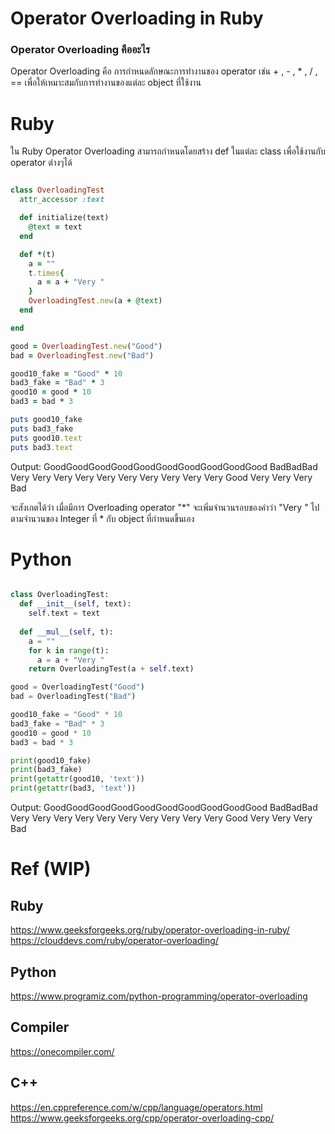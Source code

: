 # Operator Overloading in Ruby

### Operator Overloading คืออะไร

Operator Overloading คือ การกำหนดลักษณะการทำงานของ operator เช่น + , - , * , / , == เพื่อให้เหมาะสมกับการทำงานของแต่ละ object ที่ใช้งาน

# Ruby
ใน Ruby Operator Overloading สามารถกำหนดโดยสร้าง def ในแต่ละ class เพื่อใช้งานกับ operator ต่างๆได้

```ruby

class OverloadingTest
  attr_accessor :text

  def initialize(text)
    @text = text
  end

  def *(t)
    a = ""
    t.times{
      a = a + "Very "
    }
    OverloadingTest.new(a + @text)
  end

end

good = OverloadingTest.new("Good")
bad = OverloadingTest.new("Bad")

good10_fake = "Good" * 10
bad3_fake = "Bad" * 3
good10 = good * 10
bad3 = bad * 3

puts good10_fake
puts bad3_fake
puts good10.text
puts bad3.text

```

Output:
GoodGoodGoodGoodGoodGoodGoodGoodGoodGood
BadBadBad
Very Very Very Very Very Very Very Very Very Very Good
Very Very Very Bad

จะสังเกตได้ว่า เมื่อมีการ Overloading operator "*" จะเพิ่มจำนวนรอบของคำว่า "Very " ไปตามจำนวนของ Integer
ที่ * กับ object ที่กำหนดขึ้นเอง

# Python

```python

class OverloadingTest:
  def __init__(self, text):
    self.text = text
    
  def __mul__(self, t):
    a = ""
    for k in range(t):
      a = a + "Very "
    return OverloadingTest(a + self.text)

good = OverloadingTest("Good")
bad = OverloadingTest("Bad")

good10_fake = "Good" * 10
bad3_fake = "Bad" * 3
good10 = good * 10
bad3 = bad * 3

print(good10_fake)
print(bad3_fake)
print(getattr(good10, 'text'))
print(getattr(bad3, 'text'))

```

Output:
GoodGoodGoodGoodGoodGoodGoodGoodGoodGood
BadBadBad
Very Very Very Very Very Very Very Very Very Very Good
Very Very Very Bad

# Ref (WIP)

## Ruby
https://www.geeksforgeeks.org/ruby/operator-overloading-in-ruby/
https://clouddevs.com/ruby/operator-overloading/

## Python
https://www.programiz.com/python-programming/operator-overloading

## Compiler
https://onecompiler.com/

## C++
https://en.cppreference.com/w/cpp/language/operators.html
https://www.geeksforgeeks.org/cpp/operator-overloading-cpp/
